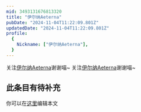 ```yaml
---
mid: 3493131676813320
title: "伊尔纳Aeterna"
pubDate: "2024-11-04T11:22:09.801Z"
updatedDate: "2024-11-04T11:22:09.801Z"
profile:
  {
    Nickname: ["伊尔纳Aeterna"],
  }
---
```


关注[伊尔纳Aeterna](https://space.bilibili.com/3493131676813320)谢谢喵~ 关注[伊尔纳Aeterna](https://space.bilibili.com/3493131676813320)谢谢喵~

## 此条目有待补充
你可以在[这里](https://github.com/Yuhanawa/VTuber.ICU-Content/edit/master/v/伊尔纳Aeterna/index.md)编辑本文

